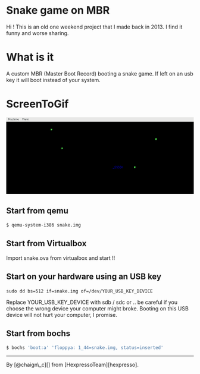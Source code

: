 # Snake game on MBR

Hi ! This is an old one weekend project that I made back in 2013. I find it funny and worse sharing.

# What is it

A custom MBR (Master Boot Record) booting a snake game. If left on an usb key it will boot instead of your system.

# ScreenToGif

![Alt Text](/snake.gif)

## Start from qemu
```sh
$ qemu-system-i386 snake.img
```

## Start from Virtualbox

Import snake.ova from virtualbox and start !!

## Start on your hardware using an USB key
```
sudo dd bs=512 if=snake.img of=/dev/YOUR_USB_KEY_DEVICE
```
Replace YOUR_USB_KEY_DEVICE  with sdb / sdc or .. be careful if you choose the wrong device your computer might broke.
Booting on this USB device will not hurt your computer, I promise.

## Start from bochs
```sh
$ bochs 'boot:a' 'floppya: 1_44=snake.img, status=inserted'
```

---
 By \[@chaign\\_c\]\[\] from \[HexpressoTeam\]\[hexpresso\].
